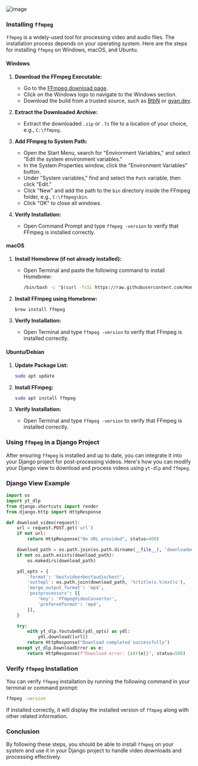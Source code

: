 ![image](https://github.com/imvickykumar999/Video-Downloader/assets/50515418/e29f8742-5524-4a86-b819-fc52695c9205)

### Installing `ffmpeg`

`ffmpeg` is a widely-used tool for processing video and audio files. The installation process depends on your operating system. Here are the steps for installing `ffmpeg` on Windows, macOS, and Ubuntu.

#### Windows

1. **Download the FFmpeg Executable:**
   - Go to the [FFmpeg download page](https://ffmpeg.org/download.html).
   - Click on the Windows logo to navigate to the Windows section.
   - Download the build from a trusted source, such as [BtbN](https://github.com/BtbN/FFmpeg-Builds/releases) or [gyan.dev](https://www.gyan.dev/ffmpeg/builds/).

2. **Extract the Downloaded Archive:**
   - Extract the downloaded `.zip` or `.7z` file to a location of your choice, e.g., `C:\ffmpeg`.

3. **Add FFmpeg to System Path:**
   - Open the Start Menu, search for "Environment Variables," and select "Edit the system environment variables."
   - In the System Properties window, click the "Environment Variables" button.
   - Under "System variables," find and select the `Path` variable, then click "Edit."
   - Click "New" and add the path to the `bin` directory inside the FFmpeg folder, e.g., `C:\ffmpeg\bin`.
   - Click "OK" to close all windows.

4. **Verify Installation:**
   - Open Command Prompt and type `ffmpeg -version` to verify that FFmpeg is installed correctly.

#### macOS

1. **Install Homebrew (if not already installed):**
   - Open Terminal and paste the following command to install Homebrew:
     ```sh
     /bin/bash -c "$(curl -fsSL https://raw.githubusercontent.com/Homebrew/install/HEAD/install.sh)"
     ```

2. **Install FFmpeg using Homebrew:**
   ```sh
   brew install ffmpeg
   ```

3. **Verify Installation:**
   - Open Terminal and type `ffmpeg -version` to verify that FFmpeg is installed correctly.

#### Ubuntu/Debian

1. **Update Package List:**
   ```sh
   sudo apt update
   ```

2. **Install FFmpeg:**
   ```sh
   sudo apt install ffmpeg
   ```

3. **Verify Installation:**
   - Open Terminal and type `ffmpeg -version` to verify that FFmpeg is installed correctly.

### Using `ffmpeg` in a Django Project

After ensuring `ffmpeg` is installed and up to date, you can integrate it into your Django project for post-processing videos. Here's how you can modify your Django view to download and process videos using `yt-dlp` and `ffmpeg`.

### Django View Example

```python
import os
import yt_dlp
from django.shortcuts import render
from django.http import HttpResponse

def download_video(request):
    url = request.POST.get('url')
    if not url:
        return HttpResponse("No URL provided", status=400)

    download_path = os.path.join(os.path.dirname(__file__), 'downloaded_videos')
    if not os.path.exists(download_path):
        os.makedirs(download_path)

    ydl_opts = {
        'format': 'bestvideo+bestaudio/best',
        'outtmpl': os.path.join(download_path, '%(title)s.%(ext)s'),
        'merge_output_format': 'mp4',
        'postprocessors': [{
            'key': 'FFmpegVideoConvertor',
            'preferedformat': 'mp4',
        }],
    }

    try:
        with yt_dlp.YoutubeDL(ydl_opts) as ydl:
            ydl.download([url])
        return HttpResponse("Download completed successfully")
    except yt_dlp.DownloadError as e:
        return HttpResponse(f"Download error: {str(e)}", status=500)
```

### Verify `ffmpeg` Installation

You can verify `ffmpeg` installation by running the following command in your terminal or command prompt:

```sh
ffmpeg -version
```

If installed correctly, it will display the installed version of `ffmpeg` along with other related information.

### Conclusion

By following these steps, you should be able to install `ffmpeg` on your system and use it in your Django project to handle video downloads and processing effectively.

